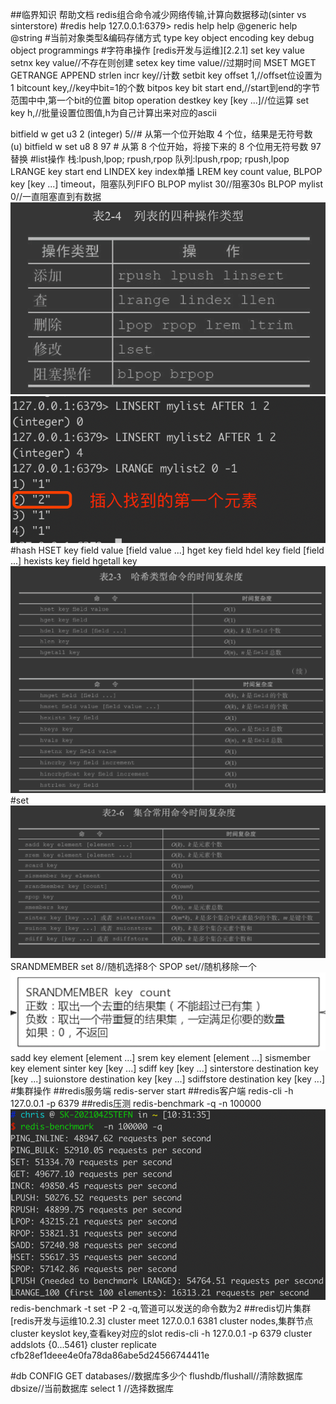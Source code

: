 ##临界知识
帮助文档
redis组合命令减少网络传输,计算向数据移动(sinter vs sinterstore)
#redis help
127.0.0.1:6379> redis help
help @generic
help @string
#当前对象类型&编码存储方式
type key
object encoding key
debug object programmings
#字符串操作
[redis开发与运维][2.2.1]
set key value
setnx key value//不存在则创建
setex key  time value//过期时间
MSET
MGET
GETRANGE
APPEND
strlen
incr key//计数
setbit key offset 1,//offset位设置为1
bitcount key,//key中bit=1的个数
bitpos key bit start end,//start到end的字节范围中中,第一个bit的位置
bitop operation destkey key [key ...]//位运算
set key h,//批量设置位图值,h为自己计算出来对应的ascii 


bitfield w get u3 2 (integer) 5//# 从第一个位开始取 4 个位，结果是无符号数 (u)
bitfield w set u8 8 97 # 从第 8 个位开始，将接下来的 8 个位用无符号数 97 替换
#list操作
栈:lpush,lpop; rpush,rpop
队列:lpush,rpop; rpush,lpop
LRANGE key start end
LINDEX key index单播
LREM key count value,
BLPOP key [key ...] timeout，阻塞队列FIFO
BLPOP mylist 30//阻塞30s
BLPOP mylist 0//一直阻塞直到有数据
![](.z_04_分布式_redis_01_常见命令_帮助命令_数据库操作_hash分槽_images/ab3d20cf.png)
![](.z_04_分布式_redis_01_常见命令_帮助命令_数据库操作_hash分槽_images/2da2620e.png)
#hash
HSET key field value [field value ...]
hget key field
hdel key field [field ...]
hexists key field
hgetall key
![](.z_04_分布式_redis_01_常见命令_帮助命令_数据库操作_hash分槽_images/30a9204f.png) 
#set
![](.z_04_分布式_redis_01_常见命令_帮助命令_数据库操作_hash分槽_images/5d8f7524.png)
SRANDMEMBER set 8//随机选择8个
SPOP set//随机移除一个
![](.z_04_分布式_redis_01_常见命令_帮助命令_数据库操作_hash分槽_images/d3ef1f09.png)
sadd key element [element ...]
srem key element [element ...]
sismember key element
sinter key [key ...]
sdiff key [key ...]
sinterstore destination key [key ...] 
suionstore destination key [key ...] 
sdiffstore destination key [key ...]
#集群操作
##redis服务端
redis-server start
##redis客户端
redis-cli -h 127.0.0.1 -p 6379
##redis压测
redis-benchmark -q -n 100000
![](.z_04_分布式_redis_常见命令_images/d7c37f6f.png)
redis-benchmark -t set -P 2 -q,管道可以发送的命令数为2
##redis切片集群
[](https://www.cnblogs.com/zackku/p/10094940.html)
[redis开发与运维10.2.3]
cluster meet 127.0.0.1 6381
cluster nodes,集群节点
cluster keyslot key,查看key对应的slot
redis-cli -h 127.0.0.1 -p 6379 cluster addslots {0...5461}
cluster replicate cfb28ef1deee4e0fa78da86abe5d24566744411e

#db
CONFIG GET databases//数据库多少个
flushdb/flushall//清除数据库
dbsize//当前数据库
select 1 //选择数据库
